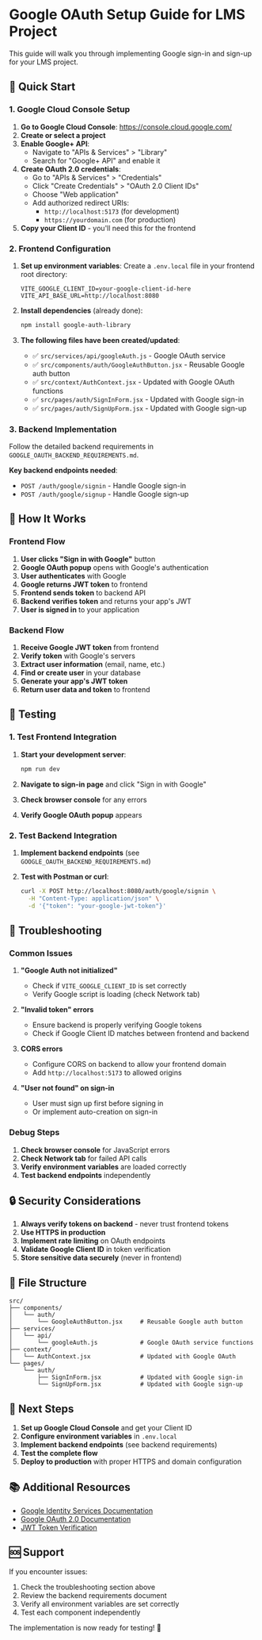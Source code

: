 # Google OAuth Setup Guide for LMS Project

This guide will walk you through implementing Google sign-in and sign-up for your LMS project.

## 🚀 Quick Start

### 1. Google Cloud Console Setup

1. **Go to Google Cloud Console**: https://console.cloud.google.com/
2. **Create or select a project**
3. **Enable Google+ API**:
   - Navigate to "APIs & Services" > "Library"
   - Search for "Google+ API" and enable it
4. **Create OAuth 2.0 credentials**:
   - Go to "APIs & Services" > "Credentials"
   - Click "Create Credentials" > "OAuth 2.0 Client IDs"
   - Choose "Web application"
   - Add authorized redirect URIs:
     - `http://localhost:5173` (for development)
     - `https://yourdomain.com` (for production)
5. **Copy your Client ID** - you'll need this for the frontend

### 2. Frontend Configuration

1. **Set up environment variables**:
   Create a `.env.local` file in your frontend root directory:

   ```env
   VITE_GOOGLE_CLIENT_ID=your-google-client-id-here
   VITE_API_BASE_URL=http://localhost:8080
   ```

2. **Install dependencies** (already done):

   ```bash
   npm install google-auth-library
   ```

3. **The following files have been created/updated**:
   - ✅ `src/services/api/googleAuth.js` - Google OAuth service
   - ✅ `src/components/auth/GoogleAuthButton.jsx` - Reusable Google auth button
   - ✅ `src/context/AuthContext.jsx` - Updated with Google OAuth functions
   - ✅ `src/pages/auth/SignInForm.jsx` - Updated with Google sign-in
   - ✅ `src/pages/auth/SignUpForm.jsx` - Updated with Google sign-up

### 3. Backend Implementation

Follow the detailed backend requirements in `GOOGLE_OAUTH_BACKEND_REQUIREMENTS.md`.

**Key backend endpoints needed**:

- `POST /auth/google/signin` - Handle Google sign-in
- `POST /auth/google/signup` - Handle Google sign-up

## 🔧 How It Works

### Frontend Flow

1. **User clicks "Sign in with Google"** button
2. **Google OAuth popup** opens with Google's authentication
3. **User authenticates** with Google
4. **Google returns JWT token** to frontend
5. **Frontend sends token** to backend API
6. **Backend verifies token** and returns your app's JWT
7. **User is signed in** to your application

### Backend Flow

1. **Receive Google JWT token** from frontend
2. **Verify token** with Google's servers
3. **Extract user information** (email, name, etc.)
4. **Find or create user** in your database
5. **Generate your app's JWT token**
6. **Return user data and token** to frontend

## 🧪 Testing

### 1. Test Frontend Integration

1. **Start your development server**:

   ```bash
   npm run dev
   ```

2. **Navigate to sign-in page** and click "Sign in with Google"

3. **Check browser console** for any errors

4. **Verify Google OAuth popup** appears

### 2. Test Backend Integration

1. **Implement backend endpoints** (see `GOOGLE_OAUTH_BACKEND_REQUIREMENTS.md`)

2. **Test with Postman or curl**:
   ```bash
   curl -X POST http://localhost:8080/auth/google/signin \
     -H "Content-Type: application/json" \
     -d '{"token": "your-google-jwt-token"}'
   ```

## 🐛 Troubleshooting

### Common Issues

1. **"Google Auth not initialized"**

   - Check if `VITE_GOOGLE_CLIENT_ID` is set correctly
   - Verify Google script is loading (check Network tab)

2. **"Invalid token" errors**

   - Ensure backend is properly verifying Google tokens
   - Check if Google Client ID matches between frontend and backend

3. **CORS errors**

   - Configure CORS on backend to allow your frontend domain
   - Add `http://localhost:5173` to allowed origins

4. **"User not found" on sign-in**
   - User must sign up first before signing in
   - Or implement auto-creation on sign-in

### Debug Steps

1. **Check browser console** for JavaScript errors
2. **Check Network tab** for failed API calls
3. **Verify environment variables** are loaded correctly
4. **Test backend endpoints** independently

## 🔒 Security Considerations

1. **Always verify tokens on backend** - never trust frontend tokens
2. **Use HTTPS in production**
3. **Implement rate limiting** on OAuth endpoints
4. **Validate Google Client ID** in token verification
5. **Store sensitive data securely** (never in frontend)

## 📁 File Structure

```
src/
├── components/
│   └── auth/
│       └── GoogleAuthButton.jsx     # Reusable Google auth button
├── services/
│   └── api/
│       └── googleAuth.js            # Google OAuth service functions
├── context/
│   └── AuthContext.jsx              # Updated with Google OAuth
└── pages/
    └── auth/
        ├── SignInForm.jsx           # Updated with Google sign-in
        └── SignUpForm.jsx           # Updated with Google sign-up
```

## 🎯 Next Steps

1. **Set up Google Cloud Console** and get your Client ID
2. **Configure environment variables** in `.env.local`
3. **Implement backend endpoints** (see backend requirements)
4. **Test the complete flow**
5. **Deploy to production** with proper HTTPS and domain configuration

## 📚 Additional Resources

- [Google Identity Services Documentation](https://developers.google.com/identity/gsi/web)
- [Google OAuth 2.0 Documentation](https://developers.google.com/identity/protocols/oauth2)
- [JWT Token Verification](https://developers.google.com/identity/gsi/web/guides/verify-google-id-token)

## 🆘 Support

If you encounter issues:

1. Check the troubleshooting section above
2. Review the backend requirements document
3. Verify all environment variables are set correctly
4. Test each component independently

The implementation is now ready for testing! 🎉
